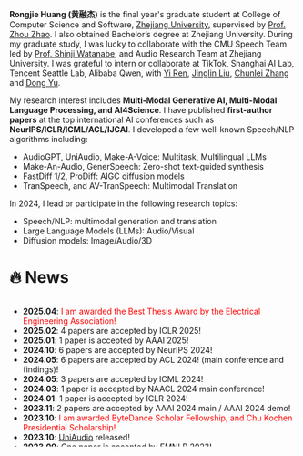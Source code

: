 **Rongjie Huang (黄融杰)** is the final year's graduate student at College of Computer Science and Software, [Zhejiang University](https://www.zju.edu.cn/english/), supervised by [Prof. Zhou Zhao](https://person.zju.edu.cn/zhaozhou). I also obtained Bachelor’s degree at Zhejiang University. During my graduate study, I was lucky to collaborate with the CMU Speech Team led by [Prof. Shinji Watanabe](https://scholar.google.com/citations?user=U5xRA6QAAAAJ), and Audio Research Team at Zhejiang University. I was grateful to intern or collaborate at TikTok, Shanghai AI Lab, Tencent Seattle Lab, Alibaba Qwen, with [Yi Ren](https://github.com/RayeRen), [Jinglin Liu](https://github.com/MoonInTheRiver), [Chunlei Zhang](https://scholar.google.com/citations?user=NCKZGb0AAAAJ) and [Dong Yu](https://scholar.google.com/citations?user=tMY31_gAAAAJ).

My research interest includes **Multi-Modal Generative AI, Multi-Modal Language Processing, and AI4Science**. I have published **first-author papers** at the top international AI conferences such as **NeurIPS/ICLR/ICML/ACL/IJCAI**. I developed a few well-known Speech/NLP algorithms including:
- AudioGPT, UniAudio, Make-A-Voice: Multitask, Multilingual LLMs
- Make-An-Audio, GenerSpeech: Zero-shot text-guided synthesis
- FastDiff 1/2, ProDiff: AIGC diffusion models
- TranSpeech, and AV-TranSpeech: Multimodal Translation

In 2024, I lead or participate in the following research topics:
- Speech/NLP: multimodal generation and translation
- Large Language Models (LLMs): Audio/Visual
- Diffusion models: Image/Audio/3D


# 🔥 News

<style>
  .scrollable {
    max-height: 260px; /* 设置最大高度 */
    overflow-y: scroll; /* 设置垂直滚动条 */
  }
</style>

<div class="scrollable">
  <ul>
    <li><strong>2025.04</strong>: <font color="red"> I am awarded the Best Thesis Award by the Electrical Engineering Association! </font></li>
    <li><strong>2025.02</strong>: 4 papers are accepted by ICLR 2025! </li>
    <li><strong>2025.01</strong>: 1 paper is accepted by AAAI 2025!  </li>
    <li><strong>2024.10</strong>: 6 papers are accepted by NeurIPS 2024! </li>
    <li><strong>2024.05</strong>: 6 papers are accepted by ACL 2024! (main conference and findings)! </li>
    <li><strong>2024.05</strong>: 3 papers are accepted by ICML 2024!</li>
    <li><strong>2024.03</strong>: 1 paper is accepted by NAACL 2024 main conference!</li>
    <li><strong>2024.01</strong>: 1 paper is accepted by ICLR 2024!</li>
    <li><strong>2023.11</strong>: 2 papers are accepted by AAAI 2024 main / AAAI 2024 demo!</li>
    <li><strong>2023.10</strong>: <font color="red"> I am awarded ByteDance Scholar Fellowship, and Chu Kochen Presidential Scholarship! </font></li>
    <li><strong>2023.10</strong>: <a href="https://twitter.com/_akhaliq/status/1710112638422642732">UniAudio</a> released!</li>
    <li><strong>2023.09</strong>: One paper is accepted by EMNLP 2023!</li>
    <li><strong>2023.07</strong>: One paper is accepted by ACM-MM 2023! </li>
    <li><strong>2023.06</strong>: One paper is accepted by ICCV 2023! </li>
    <li><strong>2023.05</strong>: 8 papers are accepted by ACL 2023 (main conference and findings)! Thanks to my co-authors! </li>
    <li><strong>2023.04</strong>:  <a href="https://github.com/AIGC-Audio/AudioGPT">AudioGPT</a> and <a href="https://github.com/yangdongchao/AcademiCodec">HiFi-Codec</a> released!  </li>
    <li><strong>2023.04</strong>: One papers is accepted by ICML 2023! </li>
    <li><strong>2023.02</strong>: Make-An-Audio released! Media coverage: <a href="https://mp.weixin.qq.com/s/fphIJ13RWRIgGNTwYO06bw">Heart of Machine</a>, <a href="https://zhuanlan.zhihu.com/p/605228032">ByteDance</a> and <a href="https://twitter.com/_akhaliq/status/1619589070329348096">Twitter</a> </li>
    <li><strong>2023.01</strong>: One papers is accepted by ICLR 2023! </li>
    <li><strong>2022.09</strong>: Two papers are accepted by NeurIPS 2022! </li>
  </ul>
</div>

